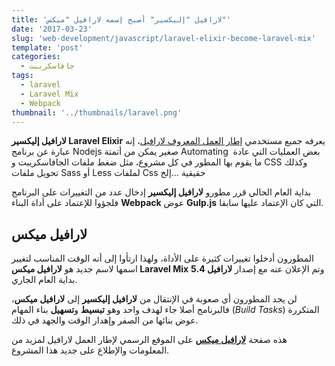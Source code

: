 ```yaml
---
title: 'لارافيل "إليكسير" أصبح إسمه لارافيل "ميكس"'
date: '2017-03-23'
slug: 'web-development/javascript/laravel-elixir-become-laravel-mix'
template: 'post'
categories:
  - جافاسكريبت
tags:
  - laravel
  - Laravel Mix
  - Webpack
thumbnail: '../thumbnails/laravel.png'
---
```


**لارافيل إليكسير Laravel Elixir** يعرفه جميع مستخدمي [إطار العمل المعروف لارافيل](http://www.tutomena.com/web-development/php/%d8%a5%d8%b7%d8%a7%d8%b1-%d8%a7%d9%84%d8%b9%d9%85%d9%84-%d9%84%d8%a7%d8%b1%d8%a7%d9%81%d9%8a%d9%84/)، إنه عبارة عن برنامج Nodejs صغير يمكن من أتمتة Automating  بعض العمليات التي عادة ما يقوم بها المطور في كل مشروع، مثل ضغط ملفات الجافاسكريبت و CSS وكذلك تحويل ملفات Sass أو Less لملفات Css حقيقية ...إلخ

بداية العام الحالي قرر مطورو **لارافيل إليكسير** إدخال عدد من التغييرات على البرنامج فلجؤوا للإعتماد على أداة البناء **Webpack** عوض **Gulp.js** التي كان الإعتماد عليها سابقا.

## لارافيل ميكس

المطورون أدخلوا تغييرات كثيرة على الأداة، ولهذا ارتأوا إلى أنه الوقت المناسب لتغيير اسمها لاسم جديد هو **لارافيل ميكس Laravel Mix** وتم الإعلان عنه مع إصدار **لارافيل 5.4** بداية العام الجاري.

لن يجد المطورون أي صعوبة في الإنتقال من **لارافيل إليكسير** إلى **لارافيل ميكس**، فالبرنامج أصلا جاء لهدف واحد وهو **تبسيط** و**تسهيل** بناء المهام (_Build Tasks_) المتكررة عوض بنائها من الصفر وإهدار الوقت والجهد في ذلك.

هذه صفحة [**لارافيل ميكس**](https://laravel.com/docs/5.4/mix) على الموقع الرسمي لإطار العمل لارافيل لمزيد من المعلومات والإطلاع على جديد هذا المشروع.
